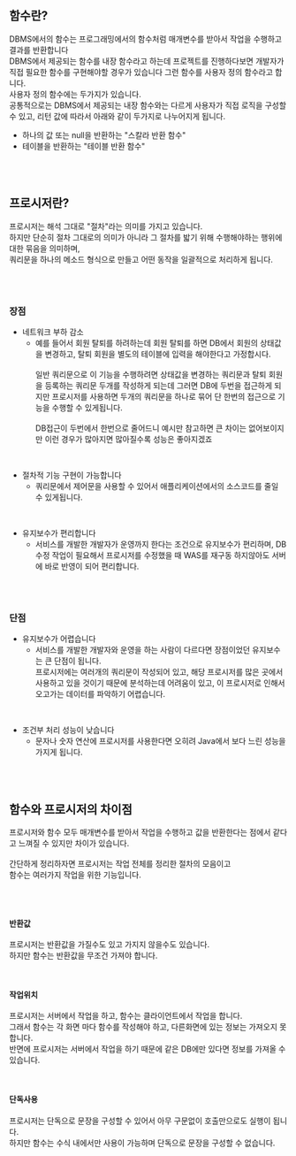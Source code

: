## 함수란?
DBMS에서의 함수는 프로그래밍에서의 함수처럼 매개변수를 받아서 작업을 수행하고 결과를 반환합니다
<br>
DBMS에서 제공되는 함수를 내장 함수라고 하는데 프로젝트를 진행하다보면 개발자가 직접 필요한 함수를 구현해야할 경우가 있습니다 그런 함수를 사용자 정의 함수라고 합니다.
<br>
사용자 정의 함수에는 두가지가 있습니다.<br>
공통적으로는 DBMS에서 제공되는 내장 함수와는 다르게 사용자가 직접 로직을 구성할 수 있고, 리턴 값에 따라서 아래와 같이 두가지로 나누어지게 됩니다.<br>
* 하나의 값 또는 null을 반환하는 "스칼라 반환 함수"
* 테이블을 반환하는 "테이블 반환 함수"

<br><br>

## 프로시저란?
프로시저는 해석 그대로 "절차"라는 의미를 가지고 있습니다.<br>
하지만 단순히 절차 그대로의 의미가 아니라 그 절차를 밟기 위해 수행해야하는 행위에 대한 묶음을 의미하며,<br>
쿼리문을 하나의 메소드 형식으로 만들고 어떤 동작을 일괄적으로 처리하게 됩니다.

<br><br>

### 장점

* 네트워크 부하 감소
    * 예를 들어서 회원 탈퇴를 하려하는데 회원 탈퇴를 하면 DB에서 회원의 상태값을 변경하고, 탈퇴 회원을 별도의 테이블에 입력을 해야한다고 가정합시다.
    <br><br>
    일반 쿼리문으로 이 기능을 수행하려면 상태값을 변경하는 쿼리문과 탈퇴 회원을 등록하는 쿼리문 두개를 작성하게 되는데 그러면 DB에 두번을 접근하게 되지만 프로시저를 사용하면 두개의 쿼리문을 하나로 묶어 단 한번의 접근으로 기능을 수행할 수 있게됩니다.
    <br><br>
    DB접근이 두번에서 한번으로 줄어드니 예시만 참고하면 큰 차이는 없어보이지만 이런 경우가 많아지면 많아질수록 성능은 좋아지겠죠

<br>

* 절차적 기능 구현이 가능합니다
    * 쿼리문에서 제어문을 사용할 수 있어서 애플리케이션에서의 소스코드를 줄일 수 있게됩니다.

<br>

* 유지보수가 편리합니다
    * 서비스를 개발한 개발자가 운영까지 한다는 조건으로 유지보수가 편리하며, DB수정 작업이 필요해서 프로시저를 수정했을 때 WAS를 재구동 하지않아도 서버에 바로 반영이 되어 편리합니다.

<br><br>

### 단점

* 유지보수가 어렵습니다
    * 서비스를 개발한 개발자와 운영을 하는 사람이 다르다면 장점이었던 유지보수는 큰 단점이 됩니다.<br>
    프로시저에는 여러개의 쿼리문이 작성되어 있고, 해당 프로시저를 많은 곳에서 사용하고 있을 것이기 때문에
    분석하는데 어려움이 있고, 이 프로시저로 인해서 오고가는 데이터를 파악하기 어렵습니다.

<br>

* 조건부 처리 성능이 낮습니다
    * 문자나 숫자 연산에 프로시저를 사용한다면 오히려 Java에서 보다 느린 성능을 가지게 됩니다.

<br><br>

## 함수와 프로시저의 차이점
프로시저와 함수 모두 매개변수를 받아서 작업을 수행하고 값을 반환한다는 점에서 같다고 느껴질 수 있지만 차이가 있습니다.
<br><br>
간단하게 정리하자면 프로시저는 작업 전체를 정리한 절차의 모음이고<br>
함수는 여러가지 작업을 위한 기능입니다.

<br><br>

#### 반환값
프로시저는 반환값을 가질수도 있고 가지지 않을수도 있습니다.<br>
하지만 함수는 반환값을 무조건 가져야 합니다.

<br>

#### 작업위치
프로시저는 서버에서 작업을 하고, 함수는 클라이언트에서 작업을 합니다.<br>
그래서 함수는 각 화면 마다 함수를 작성해야 하고, 다른화면에 있는 정보는 가져오지 못합니다.<br>
반면에 프로시저는 서버에서 작업을 하기 때문에 같은 DB에만 있다면 정보를 가져올 수 있습니다.

<br>

#### 단독사용
프로시저는 단독으로 문장을 구성할 수 있어서 아무 구문없이 호출만으로도 실행이 됩니다.<br>
하지만 함수는 수식 내에서만 사용이 가능하며 단독으로 문장을 구성할 수 없습니다.